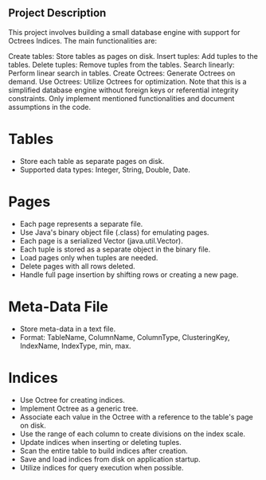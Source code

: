 

## Project Description
This project involves building a small database engine with support for Octrees Indices. The main functionalities are:

Create tables: Store tables as pages on disk.
Insert tuples: Add tuples to the tables.
Delete tuples: Remove tuples from the tables.
Search linearly: Perform linear search in tables.
Create Octrees: Generate Octrees on demand.
Use Octrees: Utilize Octrees for optimization.
Note that this is a simplified database engine without foreign keys or referential integrity constraints. Only implement mentioned functionalities and document assumptions in the code.

# Tables
- Store each table as separate pages on disk.
- Supported data types: Integer, String, Double, Date.
# Pages
- Each page represents a separate file.
- Use Java's binary object file (.class) for emulating pages.
- Each page is a serialized Vector (java.util.Vector).
- Each tuple is stored as a separate object in the binary file.
- Load pages only when tuples are needed.
- Delete pages with all rows deleted.
- Handle full page insertion by shifting rows or creating a new page.
# Meta-Data File
- Store meta-data in a text file.
- Format: TableName, ColumnName, ColumnType, ClusteringKey, IndexName, IndexType, min, max.
 # Indices
- Use Octree for creating indices.
- Implement Octree as a generic tree.
- Associate each value in the Octree with a reference to the table's page on disk.
- Use the range of each column to create divisions on the index scale.
- Update indices when inserting or deleting tuples.
- Scan the entire table to build indices after creation.
- Save and load indices from disk on application startup.
- Utilize indices for query execution when possible.




